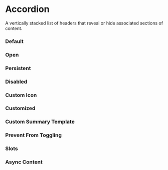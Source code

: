 # Accordion

A vertically stacked list of headers that reveal or hide associated sections of content.

<Playground />

<Usage />

<Api />

<GlobalConfig />

<Examples />

### Default

<Example value="default" />

### Open

<Example value="open" />

### Persistent

<Example value="persistent" />

### Disabled

<Example value="disabled" />

### Custom Icon

<Example value="custom-icon" />

### Customized

<Example value="customized" />

### Custom Summary Template

<Example value="custom-summary-template" />

### Prevent From Toggling

<Example value="prevent-from-toggling" />

### Slots

<Example value="slots" />

### Async Content

<Example value="async-content" />

<LastModified />
